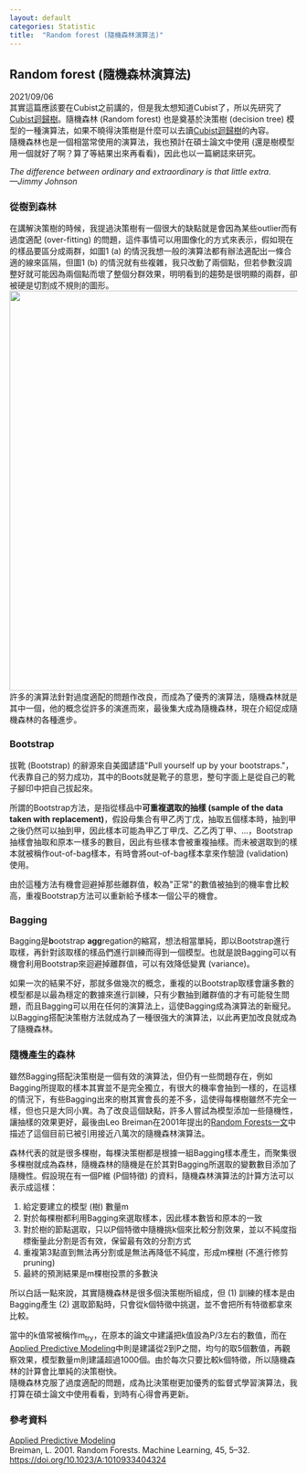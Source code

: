 ```yaml
---
layout: default
categories: Statistic
title:  "Random forest (隨機森林演算法)"
---  
```

## Random forest (隨機森林演算法)  
2021/09/06  
其實這篇應該要在Cubist之前講的，但是我太想知道Cubist了，所以先研究了[Cubist迴歸樹](https://lloydychuang.github.io/statistic/2021/09/05/cubist.html)。隨機森林 (Random forest) 也是奠基於決策樹 (decision tree) 模型的一種演算法，如果不曉得決策樹是什麼可以去讀[Cubist迴歸樹](https://lloydychuang.github.io/statistic/2021/09/05/cubist.html)的內容。  
隨機森林也是一個相當常使用的演算法，我也預計在碩士論文中使用 (還是樹模型用一個就好了啊？算了等結果出來再看看)，因此也以一篇網誌來研究。  
  
*The difference between ordinary and extraordinary is that little extra.  
&mdash;Jimmy Johnson*  
  
### 從樹到森林  
在講解決策樹的時候，我提過決策樹有一個很大的缺點就是會因為某些outlier而有過度適配 (over-fitting) 的問題，這件事情可以用圖像化的方式來表示，假如現在的樣品要區分成兩群，如圖1 (a) 的情況我想一般的演算法都有辦法適配出一條合適的線來區隔，但圖1 (b) 的情況就有些複雜，我只改動了兩個點，但若參數沒調整好就可能因為兩個點而壞了整個分群效果，明明看到的趨勢是很明顯的兩群，卻被硬是切割成不規則的圖形。  
<img src="https://lloydychuang.github.io/assets/RF1.jpg" width="700">     
許多的演算法針對過度適配的問題作改良，而成為了優秀的演算法，隨機森林就是其中一個，他的概念從許多的演進而來，最後集大成為隨機森林，現在介紹促成隨機森林的各種進步。
  
### Bootstrap  
拔靴 (Bootstrap) 的辭源來自美國諺語"Pull yourself up by your bootstraps."，代表靠自己的努力成功，其中的Boots就是靴子的意思，整句字面上是從自己的靴子腳印中把自己拔起來。  
  
所謂的Bootstrap方法，是指從樣品中**可重複選取的抽樣 (sample of the data taken with replacement)**，假設母集合有甲乙丙丁戊，抽取五個樣本時，抽到甲之後仍然可以抽到甲，因此樣本可能為甲乙丁甲戊、乙乙丙丁甲、...，Bootstrap抽樣會抽取和原本一樣多的數目，因此有些樣本會被重複抽樣。而未被選取到的樣本就被稱作out-of-bag樣本，有時會將out-of-bag樣本拿來作驗證 (validation) 使用。  
  
由於這種方法有機會迴避掉那些離群值，較為"正常"的數值被抽到的機率會比較高，重複Bootstrap方法可以重新給予樣本一個公平的機會。  
  
### Bagging  
Bagging是**b**ootstrap **agg**regation的縮寫，想法相當單純，即以Bootstrap進行取樣，再針對該取樣的樣品們進行訓練而得到一個模型。也就是說Bagging可以有機會利用Bootstrap來迴避掉離群值，可以有效降低變異 (variance)。  
  
如果一次的結果不好，那就多做幾次的概念，重複的以Bootstrap取樣會讓多數的模型都是以最為穩定的數據來進行訓練，只有少數抽到離群值的才有可能發生問題，而且Bagging可以用在任何的演算法上，這使Bagging成為演算法的新寵兒。以Bagging搭配決策樹方法就成為了一種很強大的演算法，以此再更加改良就成為了隨機森林。  
  
### 隨機產生的森林  
雖然Bagging搭配決策樹是一個有效的演算法，但仍有一些問題存在，例如Bagging所提取的樣本其實並不是完全獨立，有很大的機率會抽到一樣的，在這樣的情況下，有些Bagging出來的樹其實會長的差不多，這使得每棵樹雖然不完全一樣，但也只是大同小異。為了改良這個缺點，許多人嘗試為模型添加一些隨機性，讓抽樣的效果更好，最後由Leo Breiman在2001年提出的<a href="https://link.springer.com/article/10.1023/A:1010933404324" target="_blank">Random Forests一文</a>中描述了這個目前已被引用接近八萬次的隨機森林演算法。  
  
森林代表的就是很多棵樹，每棵決策樹都是根據一組Bagging樣本產生，而聚集很多棵樹就成為森林，隨機森林的隨機是在於其對Bagging所選取的變數數目添加了隨機性。假設現在有一個P維 (P個特徵) 的資料，隨機森林演算法的計算方法可以表示成這樣：  
1. 給定要建立的模型 (樹) 數量m
2. 對於每棵樹都利用Bagging來選取樣本，因此樣本數皆和原本的一致
3. 對於樹的節點選取，只以P個特徵中隨機挑k個來比較分割效果，並以不純度指標衡量此分割是否有效，保留最有效的分割方式
4. 重複第3點直到無法再分割或是無法再降低不純度，形成m棵樹 (不進行修剪pruning)
5. 最終的預測結果是m棵樹投票的多數決
  
所以白話一點來說，其實隨機森林是很多個決策樹所組成，但 (1) 訓練的樣本是由Bagging產生 (2) 選取節點時，只會從k個特徵中挑選，並不會把所有特徵都拿來比較。  
  
當中的k值常被稱作m<sub>try</sub>，在原本的論文中建議把k值設為P/3左右的數值，而在<a href="https://link.springer.com/book/10.1007/978-1-4614-6849-3" target="_blank">Applied Predictive Modeling</a>中則是建議從2到P之間，均勻的取5個數值，再觀察效果，模型數量m則建議超過1000個。由於每次只要比較k個特徵，所以隨機森林的計算會比單純的決策樹快。  
隨機森林克服了過度適配的問題，成為比決策樹更加優秀的監督式學習演算法，我打算在碩士論文中使用看看，到時有心得會再更新。  
  
### 參考資料  
<a href="https://link.springer.com/book/10.1007/978-1-4614-6849-3" target="_blank">Applied Predictive Modeling</a>  
Breiman, L. 2001. Random Forests. Machine Learning, 45, 5–32. <a href="https://doi.org/10.1023/A:1010933404324" target="_blank">https://doi.org/10.1023/A:1010933404324</a>  
